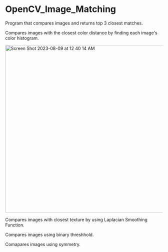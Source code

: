 # OpenCV_Image_Matching

Program that compares images and returns top 3 closest matches.

Compares images with the closest color distance by finding each image's color histogram.

<img width="536" alt="Screen Shot 2023-08-09 at 12 40 14 AM" src="https://github.com/emilymnelson/OpenCV_Image_Matching/assets/63617692/bbfd210a-5b03-41c3-bde4-fc20dc8af17e">

Compares images with closest texture by using Laplacian Smoothing Function.

Compares images using binary threshhold.

Comapares images using symmetry.
